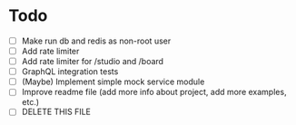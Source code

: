 # Todo

- [ ] Make run db and redis as non-root user
- [ ] Add rate limiter
- [ ] Add rate limiter for /studio and /board
- [ ] GraphQL integration tests
- [ ] (Maybe) Implement simple mock service module
- [ ] Improve readme file (add more info about project, add more examples, etc.)
- [ ] DELETE THIS FILE
